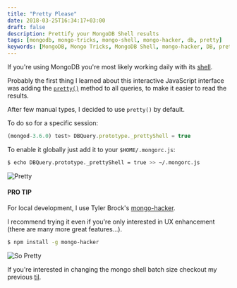 ```yaml
---
title: "Pretty Please"
date: 2018-03-25T16:34:17+03:00
draft: false
description: Prettify your MongoDB Shell results
tags: [mongodb, mongo-tricks, mongo-shell, mongo-hacker, db, pretty]
keywords: [MongoDB, Mongo Tricks, MongoDB Shell, mongo-hacker, DB, pretty]
---
```

If you're using MongoDB you're most likely working daily with its [shell](https://docs.mongodb.com/manual/mongo/#the-mongo-shell).

Probably the first thing I learned about this interactive JavaScript interface was adding the [`pretty()`](https://docs.mongodb.com/manual/reference/method/cursor.pretty/#cursor.pretty) method to all queries, to make it easier to read the results.

After few manual types, I decided to use `pretty()` by default.

To do so for a specific session:
```js
(mongod-3.6.0) test> DBQuery.prototype._prettyShell = true
```

To enable it globally just add it to your `$HOME/.mongorc.js`:

```bash
$ echo DBQuery.prototype._prettyShell = true >> ~/.mongorc.js
```

![Pretty](/images/pretty.jpg)

#### PRO TIP
For local development, I use Tyler Brock's [mongo-hacker](https://github.com/TylerBrock/mongo-hacker).

I recommend trying it even if you're only interested in UX enhancement (there are many more great
features...).

```bash
$ npm install -g mongo-hacker
```

![So Pretty](https://media1.tenor.com/images/ecc5aec621cd21ade1d514cdbc1e9812/tenor.gif?itemid=4093619)

If you're interested in changing the mongo shell batch size checkout my previous [til](https://danielkorn.io/post/mongo-shell-display-limit/).
